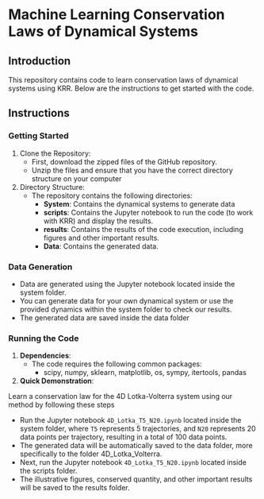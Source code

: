# Machine Learning Conservation Laws of Dynamical Systems

## Introduction  

This repository contains code to learn conservation laws of dynamical systems
using KRR. Below are the instructions to get started with the code.

## Instructions

### Getting Started

1. Clone the Repository:
   * First, download the zipped files of the GitHub repository.
   *  Unzip the files and ensure that you have the correct directory structure on your computer
2. Directory Structure:
    * The repository contains the following directories:
       - **System**: Contains the dynamical systems to generate data
       - **scripts**: Contains the Jupyter notebook to run the code (to work with KRR) and display the results.
       - **results**: Contains the results of the code execution, including figures and other important results.
       - **Data**: Contains the generated data.

### Data Generation

* Data are generated using the Jupyter notebook located inside the system folder.
* You can generate data for your own dynamical system or use the provided dynamics within the system folder to check our results.
* The generated data are saved inside the data folder

### Running the Code

1. **Dependencies**:
   * The code requires the following common packages:
       - scipy, numpy, sklearn, matplotlib, os, sympy, itertools, pandas
2. **Quick Demonstration**:
   
Learn a conservation law for the 4D Lotka-Volterra system using our method by following these steps

   *  Run the Jupyter notebook ```4D_Lotka_T5_N20.ipynb``` located inside the system folder, where ```T5``` represents 5 trajectories, and ```N20``` represents 20 data points per trajectory, resulting in a total of 100 data points.
   *  The generated data will be automatically saved to the data folder, more specifically to the folder 4D_Lotka_Volterra.
   *  Next, run the Jupyter notebook ```4D_Lotka_T5_N20.ipynb``` located inside the scripts folder.
   *  The illustrative figures, conserved quantity, and other important results will be saved to the results folder.
